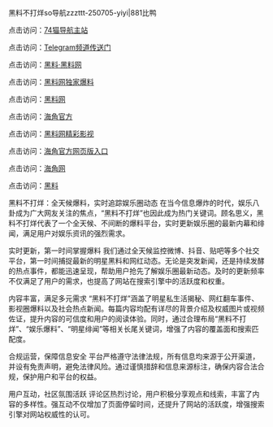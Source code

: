 黑料不打烊so导航zzzttt-250705-yiyi|881比鸭

点击访问：<a href="https://74mao.com/">74猫导航主站</a>

点击访问：<a href="https://74mao.com/">Telegram频道传送门</a>

点击访问：<a href="https://heiliaolvzlu3.pages.dev">黑料·黑料网</a>

点击访问：<a href="https://heiliaoyvnrda.pages.dev">黑料网独家爆料</a>

点击访问：<a href="https://jha.pages.dev/">黑料网</a>

点击访问：<a href="https://gdas.pages.dev/">海角官方</a>

点击访问：<a href="https://tyer.pages.dev/">黑料网精彩影视</a>

点击访问：<a href="https://qfwfg.pages.dev/">海角官方网页版入口</a>

点击访问：<a href="https://haef.pages.dev/">海角网</a>

点击访问：<a href="https://fge-7ja.pages.dev/">黑料</a>

黑料不打烊：全天候爆料，实时追踪娱乐圈动态
在当今信息爆炸的时代，娱乐八卦成为广大网友关注的焦点，“黑料不打烊”也因此成为热门关键词。顾名思义，黑料不打烊代表了一个全天候、不间断的爆料平台，实时更新娱乐圈的最新内幕和绯闻，满足用户对娱乐资讯的强烈需求。

实时更新，第一时间掌握爆料
我们通过全天候监控微博、抖音、贴吧等多个社交平台，第一时间捕捉最新的明星黑料和网红动态。无论是突发新闻，还是持续发酵的热点事件，都能迅速呈现，帮助用户抢先了解娱乐圈最新动态。及时的更新频率不仅满足了用户的需求，也提高了网站在搜索引擎中的活跃度和权重。

内容丰富，满足多元需求
“黑料不打烊”涵盖了明星私生活揭秘、网红翻车事件、影视圈爆料以及社会热点新闻。每篇内容均配有详尽的背景介绍及权威图片或视频佐证，提升内容的可信度和用户的阅读体验。同时，通过合理布局“黑料不打烊”、“娱乐爆料”、“明星绯闻”等相关长尾关键词，增强了内容的覆盖面和搜索匹配度。

合规运营，保障信息安全
平台严格遵守法律法规，所有信息均来源于公开渠道，并设有免责声明，避免法律风险。通过谨慎措辞和信息来源标注，确保内容合法合规，保护用户和平台的权益。

用户互动，社区氛围活跃
评论区热烈讨论，用户积极分享观点和线索，丰富了内容的多样性。强互动不仅增加了页面停留时间，还提升了网站的活跃度，增强搜索引擎对网站权威性的认可。
